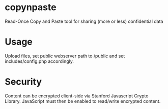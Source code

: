# copynpaste
Read-Once Copy and Paste tool for sharing (more or less) confidential data

# Usage
Upload files, set public webserver path to /public and set includes/config.php accordingly.

# Security
Content can be encrypted client-side via Stanford Javascript Crypto Library. JavaScript must then be enabled to read/write encrypted content.
